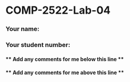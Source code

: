 # COMP-2522-Lab-04

### Your name:

### Your student number:

#### ** Add any comments for me below this line **

#### ** Add any comments for me above this line **
